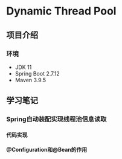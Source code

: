 # Dynamic Thread Pool

## 项目介绍
### 环境
- JDK 11
- Spring Boot 2.7.12
- Maven 3.9.5

## 学习笔记

### Spring自动装配实现线程池信息读取

#### 代码实现



#### @Configuration和@Bean的作用
